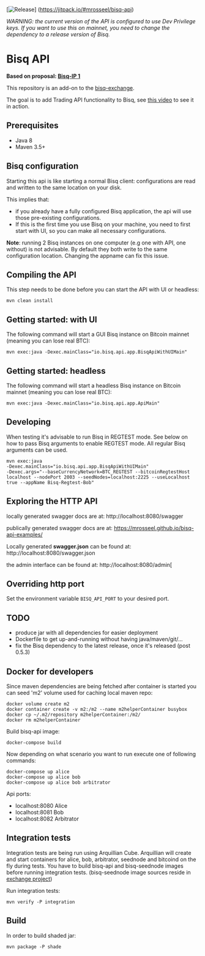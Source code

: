 [![Release](https://jitpack.io/v/mrosseel/bisq-api.svg)]
(https://jitpack.io/#mrosseel/bisq-api)


*WARNING: the current version of the API is configured to use Dev Privilege keys.
If you want to use this on mainnet, you need to change the dependency to a release version of Bisq.*

# Bisq API

**Based on proposal: [Bisq-IP 1](https://github.com/mrosseel/bisq-proposals/blob/api-proposal/http-api.adoc)**

This repository is an add-on to the [bisq-exchange](https://github.com/bisq-network/exchange).

The goal is to add Trading API functionality to Bisq, see [this video](https://www.youtube.com/watch?v=SkPT8bLOYtE&feature=youtu.be) to
see it in action.

## Prerequisites

* Java 8
* Maven 3.5+

## Bisq configuration

Starting this api is like starting a normal Bisq client: configurations are
read and written to the same location on your disk.

This implies that:
* if you already have a fully configured Bisq application,
the api will use those pre-existing configurations.
* If this is the first time you use Bisq on your machine, you need to first
start with UI, so you can make all necessary configurations.

**Note**: running 2 Bisq instances on one computer (e.g one with API, one without)
is not advisable. By default they both write to the same configuration location.
Changing the appname can fix this issue.

## Compiling the API

This step needs to be done before you can start the API with UI or headless:

```mvn clean install```

## Getting started: with UI

The following command will start a GUI Bisq instance on
Bitcoin mainnet (meaning you can lose real BTC):

```mvn exec:java -Dexec.mainClass="io.bisq.api.app.BisqApiWithUIMain"```

## Getting started: headless

The following command will start a headless Bisq instance on
Bitcoin mainnet (meaning you can lose real BTC):

```mvn exec:java -Dexec.mainClass="io.bisq.api.app.ApiMain"```

## Developing

When testing it's advisable to run Bisq in REGTEST mode.
See below on how to pass Bisq arguments to enable REGTEST mode.
All regular Bisq arguments can be used.

```
mvn exec:java
-Dexec.mainClass="io.bisq.api.app.BisqApiWithUIMain"
-Dexec.args="--baseCurrencyNetwork=BTC_REGTEST --bitcoinRegtestHost localhost --nodePort 2003 --seedNodes=localhost:2225 --useLocalhost true --appName Bisq-Regtest-Bob"
```

## Exploring the HTTP API

locally generated swagger docs are at:
    http://localhost:8080/swagger

publically generated swagger docs are at:
    https://mrosseel.github.io/bisq-api-examples/

Locally generated **swagger.json** can be found at:
    http://localhost:8080/swagger.json

the admin interface can be found at:
    http://localhost:8080/admin[

## Overriding http port

Set the environment variable `BISQ_API_PORT` to your desired port.

## TODO

* produce jar with all dependencies for easier deployment
* Dockerfile to get up-and-running without having java/maven/git/...
* fix the Bisq dependency to the latest release, once it's released (post 0.5.3)


## Docker for developers

Since maven dependencies are being fetched after container is started you can seed 'm2' volume used for caching local maven repo:

    docker volume create m2
    docker container create -v m2:/m2 --name m2helperContainer busybox
    docker cp ~/.m2/repository m2helperContainer:/m2/
    docker rm m2helperContainer

Build bisq-api image:

    docker-compose build

Now depending on what scenario you want to run execute one of following commands:

    docker-compose up alice
    docker-compose up alice bob
    docker-compose up alice bob arbitrator

Api ports:

* localhost:8080 Alice
* localhost:8081 Bob
* localhost:8082 Arbitrator

## Integration tests

Integration tests are being run using Arquillian Cube.
Arquillian will create and start containers for alice, bob, arbitrator, seednode and bitcoind on the fly during tests.
You have to build bisq-api and bisq-seednode images before running integration tests.
(bisq-seednode image sources reside in [exchange project](https://github.com/bisq-network/exchange/tree/master/seednode))

Run integration tests:

    mvn verify -P integration

## Build

In order to build shaded jar:

    mvn package -P shade
